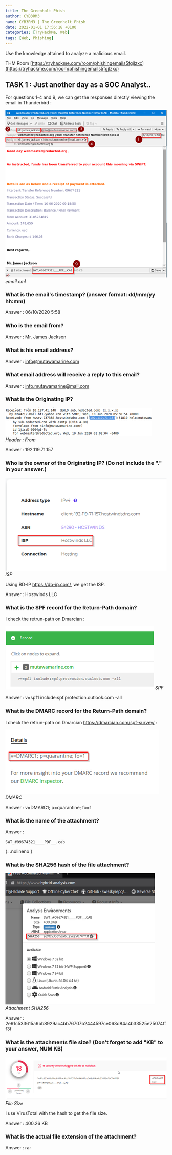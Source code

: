 ```yaml
---
title: The Greenholt Phish
author: CYB3RM3
name: CYB3RM3 | The Greenholt Phish
date: 2022-01-01 17:56:18 +0100
categories: [TryHackMe, Web]
tags: [Web, Phishing]
---
```


Use the knowledge attained to analyze a malicious email. 

THM Room [https://tryhackme.com/room/phishingemails5fgjlzxc](https://tryhackme.com/room/phishingemails5fgjlzxc)

## TASK 1 : Just another day as a SOC Analyst.. 
For questions 1-4 and 9, we can get the responses directly viewing the email in Thunderbird :

![email.eml](/images/thm/phishingemails5fgjlzxc/phishingemails5fgjlzxc_1.png)
_email.eml_

### What is the email's timestamp? (answer format: dd/mm/yy hh:mm) 
Answer : 06/10/2020 5:58

### Who is the email from?
Answer : Mr. James Jackson

### What is his email address?
Answer : info@mutawamarine.com

###  What email address will receive a reply to this email? 
Answer : info.mutawamarine@mail.com

### What is the Originating IP?

![Header : From](/images/thm/phishingemails5fgjlzxc/phishingemails5fgjlzxc_2.png)
_Header : From_

Answer : 192.119.71.157

### Who is the owner of the Originating IP? (Do not include the "." in your answer.)

![ISP](/images/thm/phishingemails5fgjlzxc/phishingemails5fgjlzxc_3.png)
_ISP_

Using BD-IP <https://db-ip.com/>, we get the ISP.

Answer : Hostwinds LLC

### What is the SPF record for the Return-Path domain?

I check the retrun-path on Dmarcian :

![SPF](/images/thm/phishingemails5fgjlzxc/phishingemails5fgjlzxc_4.png)
_SPF_

Answer : v=spf1 include:spf.protection.outlook.com -all

### What is the DMARC record for the Return-Path domain?

I check the retrun-path on Dmarcian <https://dmarcian.com/spf-survey/> :

![DMARC](/images/thm/phishingemails5fgjlzxc/phishingemails5fgjlzxc_5.png)
_DMARC_

Answer : v=DMARC1; p=quarantine; fo=1

### What is the name of the attachment?

Answer : 

```console
SWT_#09674321____PDF__.cab
```
{: .nolineno }

### What is the SHA256 hash of the file attachment?

![Attachment SHA256](/images/thm/phishingemails5fgjlzxc/phishingemails5fgjlzxc_6.png)
_Attachment SHA256_

Answer : 2e91c533615a9bb8929ac4bb76707b2444597ce063d84a4b33525e25074fff3f

### What is the attachments file size? (Don't forget to add "KB" to your answer, NUM KB)

![File Size](/images/thm/phishingemails5fgjlzxc/phishingemails5fgjlzxc_7.png)
_File Size_

I use VirusTotal with the hash to get the file size.

Answer : 400.26 KB

### What is the actual file extension of the attachment?
Answer : rar